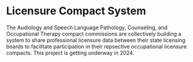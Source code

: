 # Licensure Compact System

The Audiology and Speech Language Pathology, Counseling, and Occupational Therapy compact commissions are collectively building a system to share professional licensure data between their state licensing boards to facilitate participation in their repsective occupational licensure compacts. This project is getting underway in 2024.

